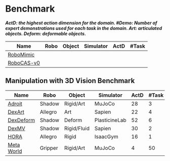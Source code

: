 # Benchmark

***ActD: the highest action dimension for the domain. #Demo: Number of expert demonstrations used for each task in the domain. Art: articulated objects. Deform: deformable objects.***

| Name                                                         | Robo | Object | Simulator | ActD | #Task |
| ------------------------------------------------------------ | ---- | ------ | --------- | ---- | ----- |
| [RoboMimic](https://robomimic.github.io/)                    |      |        |           |      |       |
| [RoboCAS-v0](https://github.com/notFoundThisPerson/RoboCAS-v0) |      |        |           |      |       |



## Manipulation with 3D Vision Benchmark

| Name                                           | Robo    | Object      | Simulator     | ActD | #Task | #Demo |
| ---------------------------------------------- | ------- | ----------- | ------------- | ---- | ----- | ----- |
| [Adroit](https://arxiv.org/abs/1709.10087)     | Shadow  | Rigid/Art   | MuJoCo        | 28   | 3     | 10    |
| [DexArt](https://arxiv.org/abs/2305.05706)     | Allegro | Art         | Sapien        | 22   | 4     | 100   |
| [DexDeform](https://arxiv.org/abs/2304.03223)  | Shadow  | Deform      | PlasticineLab | 52   | 6     | 10    |
| [DexMV](https://arxiv.org/abs/2108.05877)      | Shadow  | Rigid/Fluid | Sapien        | 30   | 2     | 10    |
| [HORA](https://arxiv.org/abs/2210.04887)       | Allegro | Rigid       | IsaacGym      | 16   | 1     | 100   |
| [Meta World](https://arxiv.org/abs/1910.10897) | Gripper | Rigid/Art   | MuJoCo        | 4    | 50    | 10    |

